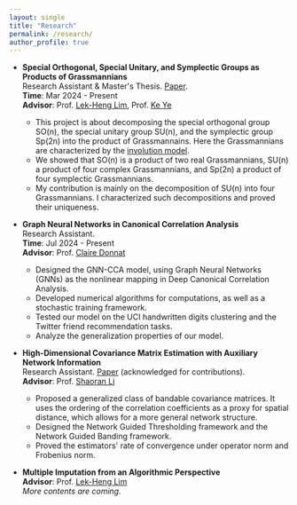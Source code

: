 ```yaml
---
layout: single
title: "Research"
permalink: /research/
author_profile: true
---
```


- **Special Orthogonal, Special Unitary, and Symplectic Groups as Products of Grassmannians**  
  Research Assistant & Master's Thesis. [Paper](../files/prodGr12.pdf).  
  **Time**: Mar 2024 - Present  
  **Advisor**: Prof. [Lek-Heng Lim](https://www.stat.uchicago.edu/~lekheng/), Prof. [Ke Ye](https://people.ucas.edu.cn/~keyk)  
  - This project is about decomposing the special orthogonal group SO(n), the special unitary group SU(n), and the symplectic group Sp(2n) into the product of Grassmannains. Here the Grassmannians are characterized by the [involution model](https://www.stat.uchicago.edu/~lekheng/work/simpler.pdf).
  - We showed that SO(n) is a product of two real Grassmannians, SU(n) a product of four complex Grassmannians, and Sp(2n) a product of four symplectic Grassmannians.
  - My contribution is mainly on the decomposition of SU(n) into four Grassmannians. I characterized such decompositions and proved their uniqueness.

- **Graph Neural Networks in Canonical Correlation Analysis**  
  Research Assistant.  
  **Time**: Jul 2024 - Present  
  **Advisor**: Prof. [Claire Donnat](https://donnate.github.io/)  
  - Designed the GNN-CCA model, using Graph Neural Networks (GNNs) as the nonlinear mapping in Deep Canonical Correlation Analysis.
  - Developed numerical algorithms for computations, as well as a stochastic training framework.
  - Tested our model on the UCI handwritten digits clustering and the Twitter friend recommendation tasks.
  - Analyze the generalization properties of our model.

- **High-Dimensional Covariance Matrix Estimation with Auxiliary Network Information**  
  Research Assistant. [Paper](https://www.repository.cam.ac.uk/items/d129df61-ef70-48bb-978c-a7326510e02f) (acknowledged for contributions).  
  **Advisor**: Prof. [Shaoran Li](https://lishaoran.com/)
  - Proposed a generalized class of bandable covariance matrices. It uses the ordering of the correlation coefficients as a proxy for spatial distance, which allows for a more general network structure.
  - Designed the Network Guided Thresholding framework and the Network Guided Banding framework.
  - Proved the estimators' rate of convergence under operator norm and Frobenius norm.
 
- **Multiple Imputation from an Algorithmic Perspective**  
  **Advisor**: Prof. [Lek-Heng Lim](https://www.stat.uchicago.edu/~lekheng/)  
  *More contents are coming.*  
